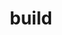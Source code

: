 ---
title: build
type: docs
# prev: docs/build(Python_Cmake)
# next: docs/folder/leaf
sidebar:
  open: true
---